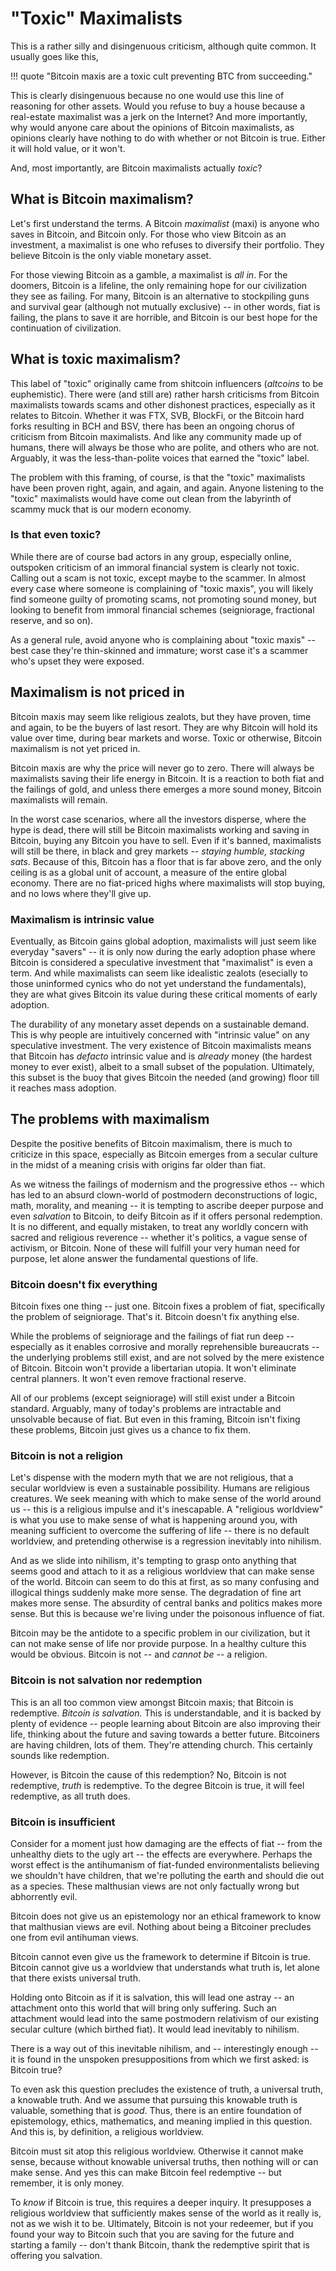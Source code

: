 <!--
Lord Jesus Christ
Son of God
Have mercy on me, a sinner
-->

# "Toxic" Maximalists

This is a rather silly and disingenuous
 criticism, although quite common.
It usually goes like this,

!!! quote "Bitcoin maxis are a toxic cult preventing BTC from succeeding."

This is clearly disingenuous because
 no one
 would use this line of reasoning
 for other assets.
Would you refuse to buy a house because a
 real-estate maximalist was a jerk on the Internet?
And more importantly, why would anyone care
 about the opinions of Bitcoin maximalists,
 as opinions clearly have
 nothing to do with
 whether or not Bitcoin is true.
Either it will hold value, or it won't.

And, most importantly,
 are Bitcoin maximalists actually *toxic*?







## What is Bitcoin maximalism?

Let's first understand the terms.
A Bitcoin *maximalist* (maxi)
 is anyone who
 saves in Bitcoin, and Bitcoin only.
For those who view Bitcoin as an investment,
 a maximalist is one who refuses to diversify
 their portfolio.
They believe Bitcoin is
 the only viable monetary asset.

For those viewing Bitcoin as a gamble,
 a maximalist is *all in*.
For the doomers, Bitcoin is a lifeline,
 the only remaining hope for our civilization
 they see as failing.
For many, Bitcoin is an alternative to 
 stockpiling guns and survival gear
 (although not mutually exclusive) --
 in other words, fiat is failing,
 the plans to save it are horrible, and
 Bitcoin is our best hope for the continuation
 of civilization.







## What is toxic maximalism?

This label of "toxic" originally came from
 shitcoin influencers
 (*altcoins* to be euphemistic).
There were (and still are)
 rather harsh criticisms
 from Bitcoin maximalists 
 towards scams and other dishonest practices,
 especially as it relates to Bitcoin.
Whether it was
 FTX,
 SVB,
 BlockFi,
 or the
 Bitcoin hard forks resulting in
 BCH and
 BSV,
 there has been an ongoing chorus
 of criticism from Bitcoin maximalists.
And like any community made up of humans,
 there will always be those who are polite,
 and others who are not.
Arguably, it was the less-than-polite
 voices that earned the "toxic" label.

The problem with this framing, of course,
 is that the "toxic" maximalists have been
 proven right, 
 again,
 and again,
 and again.
Anyone listening to the "toxic" maximalists
 would have come out clean from the labyrinth
 of scammy muck that is our modern
 economy.











### Is that even toxic?

While there are of course bad actors
 in any group, especially online,
 outspoken criticism of an immoral
 financial system is clearly not toxic.
Calling out a scam is not toxic,
 except maybe to the scammer.
In almost every case where someone is
 complaining of "toxic maxis", you
 will likely find someone guilty
 of promoting scams,
 not promoting sound money,
 but looking to benefit from
 immoral financial schemes
 (seigniorage, fractional reserve, and so on).

As a general rule, avoid anyone who
 is complaining about "toxic maxis" --
 best case they're thin-skinned and immature;
 worst case it's a scammer who's upset
 they were exposed.











## Maximalism is not priced in

Bitcoin maxis may seem like religious 
 zealots, but they have proven,
 time and again, to be 
 the buyers of last resort.
They are why Bitcoin will hold its value over
 time, during bear markets and worse.
Toxic or otherwise, Bitcoin maximalism is not
 yet priced in.

Bitcoin maxis are why the price will
 never go to zero.
There will always be maximalists 
 saving their life energy in Bitcoin.
It is a reaction to both fiat and the failings
 of gold, and unless there emerges a more
 sound money, Bitcoin maximalists will
 remain.

In the worst case scenarios,
 where all the investors disperse,
 where the hype is dead,
 there will still be Bitcoin maximalists
 working and saving in Bitcoin,
 buying any Bitcoin you have to sell.
Even if it's banned, maximalists will still
 be there, in black and grey markets --
 *staying humble, stacking sats*.
Because of this, Bitcoin has a floor that 
 is far above zero,
 and the only ceiling is as a
 global unit of account,
 a measure of the entire global economy.
There are no fiat-priced highs where maximalists
 will stop buying,
 and no lows where they'll give up.





### Maximalism is intrinsic value

Eventually, as Bitcoin gains global adoption,
 maximalists will just seem like everyday 
 "savers" -- it is only now during the
 early adoption phase where Bitcoin is
 considered a speculative investment that
 "maximalist" is even a term.
And while maximalists can seem like 
 idealistic zealots 
 (esecially to those uninformed
 cynics who do not yet understand
 the fundamentals),
 they are what gives Bitcoin its value
 during these critical moments of early adoption.

The durability of any monetary asset depends
 on a sustainable demand.
This is why people are intuitively concerned
 with "intrinsic value" on any speculative
 investment.
The very existence of Bitcoin maximalists
 means that Bitcoin has *defacto*
 intrinsic value and is *already* money
 (the hardest money to ever exist), albeit
 to a small subset of the population.
Ultimately,
 this subset is the buoy that gives Bitcoin
 the needed (and growing) floor till it reaches
 mass adoption.











## The problems with maximalism

Despite the positive benefits of
 Bitcoin maximalism, there is much
 to criticize in this space,
 especially as Bitcoin emerges 
 from a secular culture in the midst
 of a meaning crisis with origins
 far older than fiat.

As we witness the failings of
 modernism and the progressive ethos --
 which has led to an absurd clown-world
 of postmodern deconstructions of
 logic, math, morality, and meaning --
 it is tempting to ascribe deeper
 purpose and even *salvation* to Bitcoin,
 to deify Bitcoin as if it offers 
 personal redemption.
It is no different, and equally mistaken,
 to treat any worldly concern with sacred and
 religious reverence --
 whether it's politics,
 a vague sense of activism,
 or Bitcoin.
None of these will fulfill your
 very human need for purpose,
 let alone answer the fundamental
 questions of life.




 

### Bitcoin doesn't fix everything

Bitcoin fixes one thing -- just one.
Bitcoin fixes a problem of fiat,
 specifically the problem of seigniorage.
That's it.
Bitcoin doesn't fix anything else.

While the problems of seigniorage
 and the failings of fiat run deep --
 especially as it enables corrosive
 and morally reprehensible bureaucrats --
 the underlying problems still exist,
 and are not solved by the mere
 existence of Bitcoin.
Bitcoin won't provide a libertarian utopia.
It won't eliminate central planners.
It won't even remove fractional reserve.

All of our problems (except seigniorage)
 will still exist under a Bitcoin standard.
Arguably, many of today's problems are
 intractable and unsolvable because of
 fiat.
But even in this framing, 
 Bitcoin isn't fixing these problems,
 Bitcoin just gives us a chance to fix them.











### Bitcoin is not a religion

Let's dispense with the modern myth that
 we are not religious, that a secular
 worldview is even a sustainable possibility.
Humans are religious creatures.
We seek meaning with which to make sense
 of the world around us -- this is a religious
 impulse and it's inescapable.
A "religious worldview" is what you use to
 make sense of
 what is happening around you, with meaning
 sufficient to overcome the suffering of life
 -- there is no default worldview,
 and pretending otherwise is a regression
 inevitably into nihilism.

And as we slide into nihilism,
 it's tempting to
 grasp onto anything that seems good and
 attach to it as a religious worldview
 that can make sense of the world.
Bitcoin can seem to do this at first,
 as so many confusing and illogical things
 suddenly make more sense.
The degradation of fine art makes more sense.
The absurdity of central banks and politics
 makes more sense.
But this is because we're living under the
 poisonous influence of fiat.

Bitcoin may be the antidote to a
 specific problem in our civilization,
 but it can not make sense
 of life nor provide purpose.
In a healthy culture this would be obvious.
Bitcoin is not -- and *cannot be* -- a religion.









### Bitcoin is not salvation nor redemption

This is an all too common view amongst
 Bitcoin maxis; that Bitcoin is redemptive.
*Bitcoin is salvation.*
This is understandable, and it is
 backed by plenty of evidence -- people
 learning about Bitcoin are also
 improving their life, thinking about the
 future and saving towards a better future.
Bitcoiners are having children, lots of them.
They're attending church.
This certainly sounds like redemption.

However, is Bitcoin the cause of this redemption?
No, Bitcoin is not redemptive,
 *truth* is redemptive.
To the degree Bitcoin is true,
 it will feel redemptive, as all truth does.




### Bitcoin is insufficient 

Consider for a moment just how damaging are
 the effects of fiat -- from the unhealthy diets
 to the ugly art -- the effects are
 everywhere.
Perhaps the worst effect is the
 antihumanism of fiat-funded environmentalists
 believing we shouldn't
 have children, that we're polluting
 the earth and should die out as
 a species.
These malthusian views are not only factually
 wrong but abhorrently evil.

Bitcoin does not give us an epistemology
 nor an ethical framework 
 to know that malthusian views are evil.
Nothing about being a Bitcoiner precludes
 one from evil antihuman views.

Bitcoin cannot even give us the framework
 to determine if Bitcoin is true.
Bitcoin cannot give us a worldview
 that understands what truth is,
 let alone that there exists universal truth.

Holding onto Bitcoin as if it is salvation,
 this will lead one astray --
 an attachment onto this world that will
 bring only suffering.
Such an attachment 
 would lead into the same postmodern
 relativism of our existing secular culture
 (which birthed fiat).
It would lead inevitably to nihilism.

There is a way out of this inevitable nihilism,
 and -- interestingly enough --
 it is found in the unspoken presuppositions
 from which we first asked: is Bitcoin true?

To even ask this question precludes
 the existence of truth, a universal truth,
 a knowable truth.
And we assume that pursuing
 this knowable truth is 
 valuable, something that is *good*.
Thus, there is an entire foundation of
 epistemology,
 ethics, mathematics, and meaning 
 implied in this question.
And this is, by definition,
 a religious worldview.

Bitcoin must sit atop this religious worldview.
Otherwise it cannot make sense, because
 without knowable universal truths,
 then nothing will or can make sense.
And yes this can make Bitcoin feel redemptive
 -- but remember, it is only money.

To *know* if Bitcoin is true, this requires
 a deeper inquiry.
It presupposes a religious worldview 
 that sufficiently makes sense of the world
 as it really is, not as we wish it to be.
Ultimately, Bitcoin is not your redeemer,
 but if you found your way to Bitcoin
 such that you 
 are saving for the future and starting a
 family -- don't thank Bitcoin,
 thank the redemptive spirit that
 is offering you salvation.






<!--
You are a child of God,
 made in the image and likeness of God.
Choose God, and beg forgiveness.
Return to the Father.
-->



